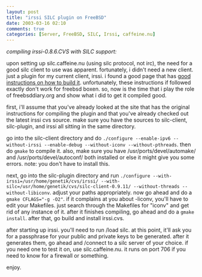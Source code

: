 ```yaml
---
layout: post
title: "irssi SILC plugin on FreeBSD"
date: 2003-03-16 02:10
comments: true
categories: [Server, FreeBSD, SILC, Irssi, caffeine.nu]
---
```

*compiling irssi-0.8.6.CVS with SILC support:*

upon setting up silc.caffeine.nu (using silc protocol, not irc), the need for a good silc client to use was apparent.  fortunately, i didn't need a new client.  just a plugin for my current client, irssi.  i found a good page that has [good instructions on how to build it](http://www.penguin-breeder.org/silc/).  unfortunately, these instructions if followed exactly don't work for freebsd boxen.  so, now is the time that i play the role of freebsddiary.org and show what i did to get it compiled good.

first, i'll assume that you've already looked at the site that has the original instructions for compiling the plugin and that you've already checked out the latest irssi cvs source.  make sure you have the sources to silc-client, silc-plugin, and irssi all sitting in the same directory.

go into the silc-client directory and do `./configure --enable-ipv6 --without-irssi --enable-debug --without-iconv --without-pthreads`.  then do `gmake` to compile it.  also, make sure you have /usr/ports/devel/automake/ and /usr/ports/devel/autoconf/ both installed or else it might give you some errors. note: you don't have to install this.

next, go into the silc-plugin directory and run `./configure --with-irssi=/usr/home/genetik/cvs/irssi/ --with-silc=/usr/home/genetik/cvs/silc-client-0.9.11/ --without-threads --without-libiconv`.  adjust your paths appropriately.  now go ahead and do a `gmake CFLAGS="-g -O2"`.  if it complains at you about -liconv, you'll have to edit your Makefiles.  just search through the Makefiles for "iconv" and get rid of any instance of it.  after it finishes compiling, go ahead and do a `gmake install`.  after that, go build and install irssi.cvs.

after starting up irssi.  you'll need to run /load silc.  at this point, it'll ask you for a passphrase for your public and private keys to be generated.  after it generates them, go ahead and /connect to a silc server of your choice.  if you need one to test it on, use silc.caffeine.nu.  it runs on port 706 if you need to know for a firewall or something.

enjoy.
